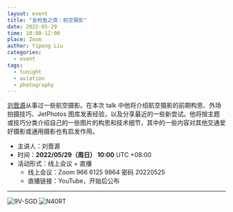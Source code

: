 ```yaml
---
layout: event
title: "金枪鱼之夜：航空摄影"
date: 2022-05-29
time: 10:00-12:00
place: Zoom
author: Yipeng Liu
categories:
  - event
tags:
  - tunight
  - aviation
  - photography
---
```


[刘晋源](https://www.jetphotos.com/photographer/144411)从事过一些航空摄影。在本次 talk 中他将介绍航空摄影的前期构思、外场拍摄技巧、JetPhotos 图库发表经验，以及分享最近的一些新尝试。他将按主题或技巧分类介绍自己的一些图片的构思和技术细节，其中的一些内容对其他交通爱好摄影或通用摄影也有启发作用。

* 主讲人：刘晋源
* 时间：**2022/05/29（周日） 10:00** UTC +08:00
* 活动形式：线上会议 + 直播
  * 线上会议：Zoom 966 6125 9864 密码 20220525
  * 直播链接：YouTube，开始后公布

___

![9V-SGD](https://cdn.jetphotos.com/full/5/55998_1648064450.jpg)
![N40RT](https://cdn.jetphotos.com/full/6/73524_1646767491.jpg)
